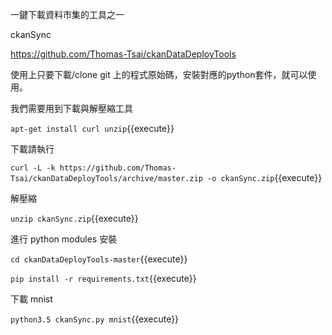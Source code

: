 一鍵下載資料市集的工具之一

ckanSync

https://github.com/Thomas-Tsai/ckanDataDeployTools

使用上只要下載/clone git 上的程式原始碼，安裝對應的python套件，就可以使用。

我們需要用到下載與解壓縮工具

`apt-get install curl unzip`{{execute}}

下載請執行

`curl -L -k https://github.com/Thomas-Tsai/ckanDataDeployTools/archive/master.zip -o ckanSync.zip`{{execute}}

解壓縮

`unzip ckanSync.zip`{{execute}}

進行 python modules 安裝

`cd ckanDataDeployTools-master`{{execute}}

`pip install -r requirements.txt`{{execute}}

下載 mnist

`python3.5 ckanSync.py mnist`{{execute}}
